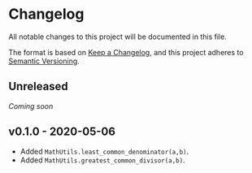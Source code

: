 Changelog
=========


All notable changes to this project will be documented in this file.

The format is based on [Keep a Changelog],
and this project adheres to [Semantic Versioning].


Unreleased
----------

_Coming soon_


v0.1.0 - 2020-05-06
-------------------

- Added `MathUtils.least_common_denominator(a,b)`.
- Added `MathUtils.greatest_common_divisor(a,b)`.


[Keep a Changelog]: https://keepachangelog.com/en/1.0.0/
[Semantic Versioning]: https://semver.org/spec/v2.0.0.html
